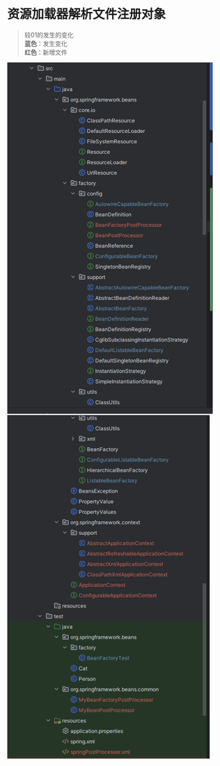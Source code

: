 
# 资源加载器解析文件注册对象

> 较01的发生的变化    
**蓝色**：发生变化    
**红色**：新增文件

![img.png](img/img.png)
![img_1.png](img/img_1.png)